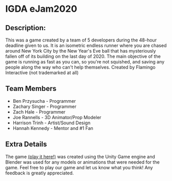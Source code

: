 # IGDA eJam2020

## Description:
This was a game created by a team of 5 developers during the 48-hour deadline given to us. It is an isometric endless runner where you are chased around New York City by the New Year's Eve ball that has mysteriously fallen off of its building on the last day of 2020. The main objective of the game is running as fast as you can, so you're not squished, and saving any people along the way who can't help themselves. Created by Flamingo Interactive (not trademarked at all)

## Team Members
* Ben Przysucha - Programmer
* Zachary Singer - Programmer
* Zach Hale - Programmer
* Joe Rannells - 3D Animator/Prop Modeler
* Harrison Trinh - Artist/Sound Design
* Hannah Kennedy - Mentor and #1 Fan

## Extra Details
The game [(play it here!)](https://bentenure.itch.io/final-disaster) was created using the Unity Game engine and Blender was used for any models or animations that were needed for the game. Feel free to play our game and let us know what you think! Any feedback is greatly appreciated.
